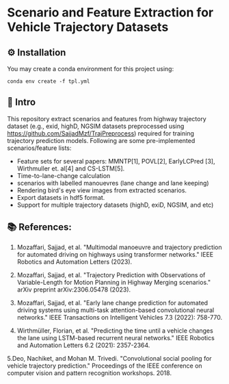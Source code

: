 # Scenario and Feature Extraction for Vehicle Trajectory Datasets

## :gear: Installation
You may create a conda environment for this project using:
```shell
conda env create -f tpl.yml
```
## :wave: Intro
This repository extract scenarios and features from highway trajectory dataset (e.g., exid, highD, NGSIM datasets preprocessed using https://github.com/SajjadMzf/TrajPreprocess) required for training trajectory prediction models. Following are some pre-implemented scenarios/feature lists:

- Feature sets for several papers: MMNTP[1], POVL[2], EarlyLCPred [3], Wirthmuller et. al[4] and CS-LSTM[5].
- Time-to-lane-change calculation
- scenarios with labelled manouevres (lane change and lane keeping)
- Rendering bird's eye view images from extracted scenarios.
- Export datasets in hdf5 format.
- Support for multiple trajectory datasets (highD, exiD, NGSIM, and etc)




## :books: References:
1. Mozaffari, Sajjad, et al. "Multimodal manoeuvre and trajectory prediction for automated driving on highways using transformer networks." IEEE Robotics and Automation Letters (2023).

2. Mozaffari, Sajjad, et al. "Trajectory Prediction with Observations of Variable-Length for Motion Planning in Highway Merging scenarios." arXiv preprint arXiv:2306.05478 (2023).

3. Mozaffari, Sajjad, et al. "Early lane change prediction for automated driving systems using multi-task attention-based convolutional neural networks." IEEE Transactions on Intelligent Vehicles 7.3 (2022): 758-770.

4. Wirthmüller, Florian, et al. "Predicting the time until a vehicle changes the lane using LSTM-based recurrent neural networks." IEEE Robotics and Automation Letters 6.2 (2021): 2357-2364.

5.Deo, Nachiket, and Mohan M. Trivedi. "Convolutional social pooling for vehicle trajectory prediction." Proceedings of the IEEE conference on computer vision and pattern recognition workshops. 2018. 
